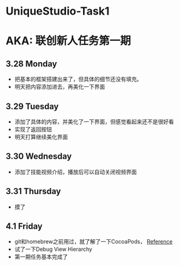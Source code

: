 # UniqueStudio-Task1
# AKA: 联创新人任务第一期
## 3.28 Monday
 * 把基本的框架搭建出来了，但具体的细节还没有填充。
 * 明天把内容添加进去，再美化一下界面

## 3.29 Tuesday
 * 添加了具体的内容，并美化了一下界面，但感觉看起来还不是很好看
 * 实现了返回按钮
 * 明天打算继续美化界面

## 3.30 Wednesday
 * 添加了技能视频介绍，播放后可以自动关闭视频界面

## 3.31 Thursday
 * 摸了
 
 ## 4.1 Friday
 * git和homebrew之前用过，就了解了一下CocoaPods， [Reference](https://blog.csdn.net/qq_27597629/article/details/98743873)
 * 试了一下Debug View Hierarchy
 * 第一期任务基本完成了
